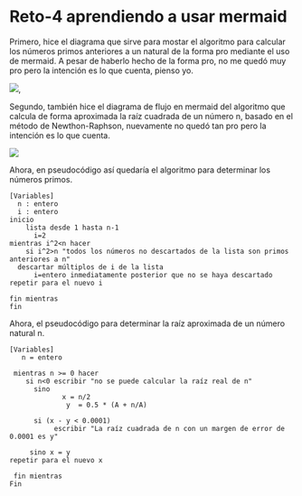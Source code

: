 # Reto-4 aprendiendo a usar mermaid

Primero, hice el diagrama que sirve para mostar el algoritmo para calcular los números primos anteriores a un natural de la forma pro mediante el uso de mermaid. A pesar de haberlo hecho de la forma pro, no me quedó muy pro pero la intención es lo que cuenta, pienso yo.

![](https://i.ibb.co/DY4c97B/mermaid-diagram-2023-09-10-180617.png),

Segundo, también hice el diagrama de flujo en mermaid del algoritmo que calcula de forma aproximada la raíz cuadrada de un número n, basado en el método de Newthon-Raphson, nuevamente no quedó tan pro pero la intención es lo que cuenta.

![](https://i.ibb.co/6XWxp7G/raices.png)

Ahora, en pseudocódigo así quedaría el algoritmo para determinar los números primos.

```pseudocode
[Variables]
  n : entero
  i : entero
inicio
    lista desde 1 hasta n-1
      i=2
mientras i^2<n hacer
    si i^2>n "todos los números no descartados de la lista son primos anteriores a n"
  descartar múltiplos de i de la lista
      i=entero inmediatamente posterior que no se haya descartado
repetir para el nuevo i

fin mientras
fin
```
Ahora, el pseudocódigo para determinar la raíz aproximada de un número natural n.

```pseudocode
[Variables]
   n = entero

 mientras n >= 0 hacer
    si n<0 escribir "no se puede calcular la raíz real de n"
      sino
             x = n/2
              y  = 0.5 * (A + n/A)

      si (x - y < 0.0001)
           escribir "La raíz cuadrada de n con un margen de error de 0.0001 es y"

     sino x = y
repetir para el nuevo x

 fin mientras
Fin
```
